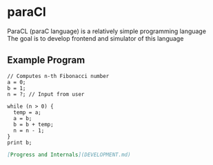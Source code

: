 # paraCl
ParaCL (paraC language) is a relatively simple programming language  
The goal is to develop frontend and simulator of this language

## Example Program
```paraCL
// Computes n-th Fibonacci number
a = 0;
b = 1;
n = ?; // Input from user

while (n > 0) {
  temp = a;
  a = b;
  b = b + temp;
  n = n - 1;
}
print b;
```

```markdown
[Progress and Internals](DEVELOPMENT.md)

